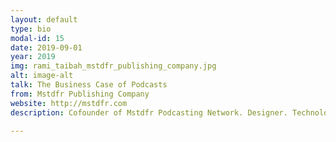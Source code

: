```yaml
---
layout: default
type: bio
modal-id: 15
date: 2019-09-01
year: 2019
img: rami_taibah_mstdfr_publishing_company.jpg
alt: image-alt
talk: The Business Case of Podcasts
from: Mstdfr Publishing Company
website: http://mstdfr.com 
description: Cofounder of Mstdfr Podcasting Network. Designer. Technologist. Podcaster.  

---
```

